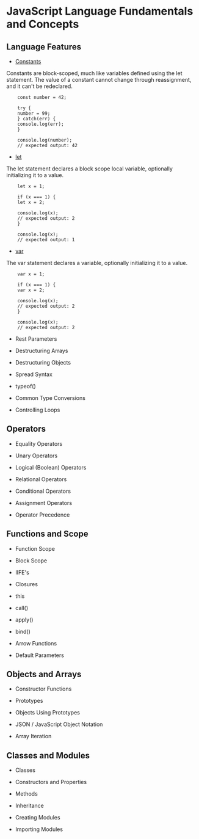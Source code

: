 # **JavaScript Language Fundamentals and Concepts**

## **Language Features**

- [Constants](https://developer.mozilla.org/en-US/docs/Web/JavaScript/Reference/Statements/const)

Constants are block-scoped, much like variables defined using the let statement. The value of a constant cannot change through reassignment, and it can't be redeclared.

        const number = 42;

        try {
        number = 99;
        } catch(err) {
        console.log(err);
        }

        console.log(number);
        // expected output: 42

- [let](https://developer.mozilla.org/en-US/docs/Web/JavaScript/Reference/Statements/let)

The let statement declares a block scope local variable, optionally initializing it to a value.

        let x = 1;

        if (x === 1) {
        let x = 2;

        console.log(x);
        // expected output: 2
        }

        console.log(x);
        // expected output: 1

- [var](https://developer.mozilla.org/en-US/docs/Web/JavaScript/Reference/Statements/var)

The var statement declares a variable, optionally initializing it to a value.

        var x = 1;

        if (x === 1) {
        var x = 2;

        console.log(x);
        // expected output: 2
        }

        console.log(x);
        // expected output: 2

- Rest Parameters

- Destructuring Arrays

- Destructuring Objects

- Spread Syntax

- typeof()

- Common Type Conversions

- Controlling Loops

## **Operators**

- Equality Operators

- Unary Operators

- Logical (Boolean) Operators

- Relational Operators

- Conditional Operators

- Assignment Operators

- Operator Precedence

## **Functions and Scope**

- Function Scope

- Block Scope

- IIFE's

- Closures

- this

- call()

- apply()

- bind()

- Arrow Functions

- Default Parameters

## **Objects and Arrays**

- Constructor Functions

- Prototypes

- Objects Using Prototypes

- JSON / JavaScript Object Notation

- Array Iteration

## **Classes and Modules**

- Classes

- Constructors and Properties

- Methods

- Inheritance

- Creating Modules

- Importing Modules
